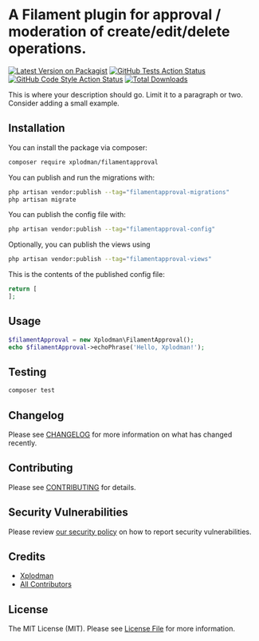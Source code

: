 # A Filament plugin for approval / moderation of create/edit/delete operations.

[![Latest Version on Packagist](https://img.shields.io/packagist/v/xplodman/filamentapproval.svg?style=flat-square)](https://packagist.org/packages/xplodman/filamentapproval)
[![GitHub Tests Action Status](https://img.shields.io/github/actions/workflow/status/xplodman/filamentapproval/run-tests.yml?branch=main&label=tests&style=flat-square)](https://github.com/xplodman/filamentapproval/actions?query=workflow%3Arun-tests+branch%3Amain)
[![GitHub Code Style Action Status](https://img.shields.io/github/actions/workflow/status/xplodman/filamentapproval/fix-php-code-style-issues.yml?branch=main&label=code%20style&style=flat-square)](https://github.com/xplodman/filamentapproval/actions?query=workflow%3A"Fix+PHP+code+styling"+branch%3Amain)
[![Total Downloads](https://img.shields.io/packagist/dt/xplodman/filamentapproval.svg?style=flat-square)](https://packagist.org/packages/xplodman/filamentapproval)



This is where your description should go. Limit it to a paragraph or two. Consider adding a small example.

## Installation

You can install the package via composer:

```bash
composer require xplodman/filamentapproval
```

You can publish and run the migrations with:

```bash
php artisan vendor:publish --tag="filamentapproval-migrations"
php artisan migrate
```

You can publish the config file with:

```bash
php artisan vendor:publish --tag="filamentapproval-config"
```

Optionally, you can publish the views using

```bash
php artisan vendor:publish --tag="filamentapproval-views"
```

This is the contents of the published config file:

```php
return [
];
```

## Usage

```php
$filamentApproval = new Xplodman\FilamentApproval();
echo $filamentApproval->echoPhrase('Hello, Xplodman!');
```

## Testing

```bash
composer test
```

## Changelog

Please see [CHANGELOG](CHANGELOG.md) for more information on what has changed recently.

## Contributing

Please see [CONTRIBUTING](.github/CONTRIBUTING.md) for details.

## Security Vulnerabilities

Please review [our security policy](../../security/policy) on how to report security vulnerabilities.

## Credits

- [Xplodman](https://github.com/xplodman)
- [All Contributors](../../contributors)

## License

The MIT License (MIT). Please see [License File](LICENSE.md) for more information.
